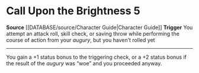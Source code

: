 ﻿---
actions: '[reaction]'
id: '320'
name: Call Upon the Brightness
rarity: Common
source: '[[DATABASE/source/Character Guide|Character Guide]]'
trigger: "You attempt an attack roll, skill check, or saving throw while performing\
  \ the course of action fromyouraugury, but you haven\u2019t rolled yet"
type: Action

---
# Call Upon the Brightness <span class="action-icon">5</span>

**Source** [[DATABASE/source/Character Guide|Character Guide]] 
**Trigger** You attempt an attack roll, skill check, or saving throw while performing the course of action from your _augury_, but you haven’t rolled yet

---
You gain a +1 status bonus to the triggering check, or a +2 status bonus if the result of the _augury_ was “woe” and you proceeded anyway.